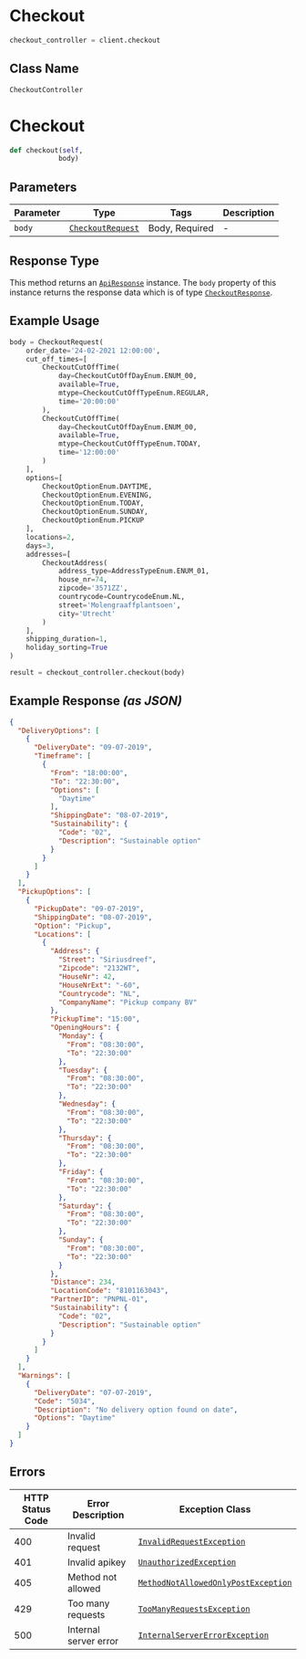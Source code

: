 # Checkout

```python
checkout_controller = client.checkout
```

## Class Name

`CheckoutController`


# Checkout

```python
def checkout(self,
            body)
```

## Parameters

| Parameter | Type | Tags | Description |
|  --- | --- | --- | --- |
| `body` | [`CheckoutRequest`](../../doc/models/checkout-request.md) | Body, Required | - |

## Response Type

This method returns an [`ApiResponse`](../../doc/api-response.md) instance. The `body` property of this instance returns the response data which is of type [`CheckoutResponse`](../../doc/models/checkout-response.md).

## Example Usage

```python
body = CheckoutRequest(
    order_date='24-02-2021 12:00:00',
    cut_off_times=[
        CheckoutCutOffTime(
            day=CheckoutCutOffDayEnum.ENUM_00,
            available=True,
            mtype=CheckoutCutOffTypeEnum.REGULAR,
            time='20:00:00'
        ),
        CheckoutCutOffTime(
            day=CheckoutCutOffDayEnum.ENUM_00,
            available=True,
            mtype=CheckoutCutOffTypeEnum.TODAY,
            time='12:00:00'
        )
    ],
    options=[
        CheckoutOptionEnum.DAYTIME,
        CheckoutOptionEnum.EVENING,
        CheckoutOptionEnum.TODAY,
        CheckoutOptionEnum.SUNDAY,
        CheckoutOptionEnum.PICKUP
    ],
    locations=2,
    days=3,
    addresses=[
        CheckoutAddress(
            address_type=AddressTypeEnum.ENUM_01,
            house_nr=74,
            zipcode='3571ZZ',
            countrycode=CountrycodeEnum.NL,
            street='Molengraaffplantsoen',
            city='Utrecht'
        )
    ],
    shipping_duration=1,
    holiday_sorting=True
)

result = checkout_controller.checkout(body)
```

## Example Response *(as JSON)*

```json
{
  "DeliveryOptions": [
    {
      "DeliveryDate": "09-07-2019",
      "Timeframe": [
        {
          "From": "18:00:00",
          "To": "22:30:00",
          "Options": [
            "Daytime"
          ],
          "ShippingDate": "08-07-2019",
          "Sustainability": {
            "Code": "02",
            "Description": "Sustainable option"
          }
        }
      ]
    }
  ],
  "PickupOptions": [
    {
      "PickupDate": "09-07-2019",
      "ShippingDate": "08-07-2019",
      "Option": "Pickup",
      "Locations": [
        {
          "Address": {
            "Street": "Siriusdreef",
            "Zipcode": "2132WT",
            "HouseNr": 42,
            "HouseNrExt": "-60",
            "Countrycode": "NL",
            "CompanyName": "Pickup company BV"
          },
          "PickupTime": "15:00",
          "OpeningHours": {
            "Monday": {
              "From": "08:30:00",
              "To": "22:30:00"
            },
            "Tuesday": {
              "From": "08:30:00",
              "To": "22:30:00"
            },
            "Wednesday": {
              "From": "08:30:00",
              "To": "22:30:00"
            },
            "Thursday": {
              "From": "08:30:00",
              "To": "22:30:00"
            },
            "Friday": {
              "From": "08:30:00",
              "To": "22:30:00"
            },
            "Saturday": {
              "From": "08:30:00",
              "To": "22:30:00"
            },
            "Sunday": {
              "From": "08:30:00",
              "To": "22:30:00"
            }
          },
          "Distance": 234,
          "LocationCode": "8101163043",
          "PartnerID": "PNPNL-01",
          "Sustainability": {
            "Code": "02",
            "Description": "Sustainable option"
          }
        }
      ]
    }
  ],
  "Warnings": [
    {
      "DeliveryDate": "07-07-2019",
      "Code": "5034",
      "Description": "No delivery option found on date",
      "Options": "Daytime"
    }
  ]
}
```

## Errors

| HTTP Status Code | Error Description | Exception Class |
|  --- | --- | --- |
| 400 | Invalid request | [`InvalidRequestException`](../../doc/models/invalid-request-exception.md) |
| 401 | Invalid apikey | [`UnauthorizedException`](../../doc/models/unauthorized-exception.md) |
| 405 | Method not allowed | [`MethodNotAllowedOnlyPostException`](../../doc/models/method-not-allowed-only-post-exception.md) |
| 429 | Too many requests | [`TooManyRequestsException`](../../doc/models/too-many-requests-exception.md) |
| 500 | Internal server error | [`InternalServerErrorException`](../../doc/models/internal-server-error-exception.md) |

